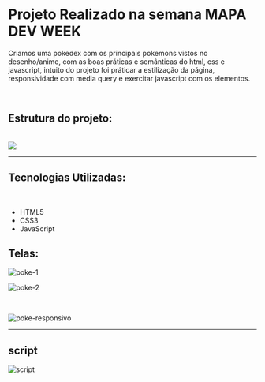 <h1>Projeto Realizado na semana MAPA DEV WEEK</h1>

<p>Criamos uma pokedex com os principais pokemons vistos no desenho/anime, com as boas práticas e semânticas do html, css e javascript, intuito do projeto foi práticar a estilização da página, responsividade com media query e exercitar javascript com os elementos.</p> <br>

<h2>Estrutura do projeto:</h2>
<br>
<img src="https://user-images.githubusercontent.com/92833379/158663184-28a33d78-c4e3-4845-8e64-d53303e91bd4.png"/>
<br>

<hr>
<h2>Tecnologias Utilizadas:</h2>
<br>
<ul>
  <li>HTML5</li>
  <li>CSS3</li>
  <li>JavaScript</li>
</ul>

<h2>Telas:</h2>

![poke-1](https://user-images.githubusercontent.com/92833379/158663056-4d95f6a2-7848-4c92-b0ae-0a05d2559d0e.png)
<br>

![poke-2](https://user-images.githubusercontent.com/92833379/158663085-efa1763d-d500-44ae-ba1b-77edef7994fd.png)

<br>

![poke-responsivo](https://user-images.githubusercontent.com/92833379/158663111-70e4a238-cc20-4aad-8c49-db643234c2b3.png)
<hr>

<h2>script</h2>

![script](https://user-images.githubusercontent.com/92833379/158663332-03c96a2f-bfc3-435e-8a23-eee828121731.png)
